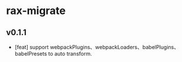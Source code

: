 # rax-migrate

## v0.1.1

- [feat] support webpackPlugins、webpackLoaders、babelPlugins、babelPresets to auto transform.